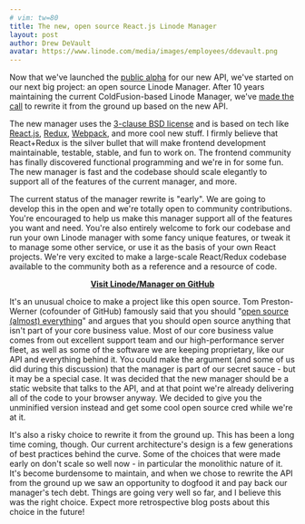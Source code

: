 ```yaml
---
# vim: tw=80
title: The new, open source React.js Linode Manager
layout: post
author: Drew DeVault
avatar: https://www.linode.com/media/images/employees/ddevault.png
---
```


Now that we've launched the
[public alpha](https://engineering.linode.com/2016/04/12/Announcing-APIv4.html)
for our new API, we've started on our next big project: an open source
Linode Manager. After 10 years maintaining the current ColdFusion-based Linode
Manager, we've [made the
call](http://www.joelonsoftware.com/articles/fog0000000069.html) to rewrite it
from the ground up based on the new API.

The new manager uses the
[3-clause BSD license](https://github.com/linode/manager/blob/master/LICENSE)
and is based on tech like [React.js](http://facebook.github.io/react/),
[Redux](http://redux.js.org/), [Webpack](https://webpack.github.io/), and more
cool new stuff.  I firmly believe that React+Redux is the silver bullet that
will make frontend development maintainable, testable, stable, and fun to work
on. The frontend community has finally discovered functional programming and
we're in for some fun. The new manager is fast and the codebase should scale
elegantly to support all of the features of the current manager, and more.

The current status of the manager rewrite is "early". We are going to develop
this in the open and we're totally open to community contributions. You're
encouraged to help us make this manager support all of the features
you want and need. You're also entirely welcome to fork our codebase and run
your own Linode manager with some fancy unique features, or tweak it to manage
some other service, or use it as the basis of your own React projects. We're
very excited to make a large-scale React/Redux codebase available to the
community both as a reference and a resource of code.

<p style="text-align: center"> <strong><a class="btn btn-default"
href="https://github.com/Linode/manager"><i class="fa fa-github"></i> Visit
Linode/Manager on GitHub <i class="fa fa-chevron-right"></i></a></strong> </p>

It's an unusual choice to make a project like this open source. Tom
Preston-Werner (cofounder of GitHub) famously said that you should "[open source
(almost)
everything](http://tom.preston-werner.com/2011/11/22/open-source-everything.html)"
and argues that you should open source anything that isn't part of your core
business value. Most of our core business value comes from out excellent support
team and our high-performance server fleet, as well as some of the software we are keeping
proprietary, like our API and everything behind it. You could make the argument
(and some of us did during this discussion) that the manager is part of our
secret sauce - but it may be a special case. It was decided that the new manager
should be a static website that talks to the API, and at that point we're
already delivering all of the code to your browser anyway. We decided
to give you the unminified version instead and get some cool open
source cred while we're at it.

It's also a risky choice to rewrite it from the ground up. This has been a long
time coming, though. Our current architecture's design is a few generations of
best practices behind the curve. Some of the choices that were made
early on don't scale so well now - in particular the monolithic nature of it.
It's become burdensome to maintain, and when we chose to rewrite the API from the
ground up we saw an opportunity to dogfood it and pay back our manager's tech
debt. Things are going very well so far, and I believe this was the right
choice. Expect more retrospective blog posts about this choice in the future!
